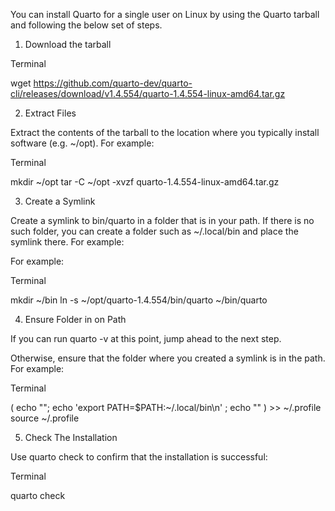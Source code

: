  


You can install Quarto for a single user on Linux by using the Quarto tarball and following the below set of steps.

1. Download the tarball

Terminal

wget https://github.com/quarto-dev/quarto-cli/releases/download/v1.4.554/quarto-1.4.554-linux-amd64.tar.gz

2. Extract Files

Extract the contents of the tarball to the location where you typically install software (e.g. ~/opt). For example:

Terminal

mkdir ~/opt
tar -C ~/opt -xvzf quarto-1.4.554-linux-amd64.tar.gz

3. Create a Symlink

Create a symlink to bin/quarto in a folder that is in your path. If there is no such folder, you can create a folder such as ~/.local/bin and place the symlink there. For example:

For example:

Terminal

mkdir ~/bin
ln -s ~/opt/quarto-1.4.554/bin/quarto ~/bin/quarto

4. Ensure Folder in on Path

If you can run quarto -v at this point, jump ahead to the next step.

Otherwise, ensure that the folder where you created a symlink is in the path. For example:

Terminal

( echo ""; echo 'export PATH=$PATH:~/.local/bin\n' ; echo "" ) >> ~/.profile
source ~/.profile

5. Check The Installation

Use quarto check to confirm that the installation is successful:

Terminal

quarto check
